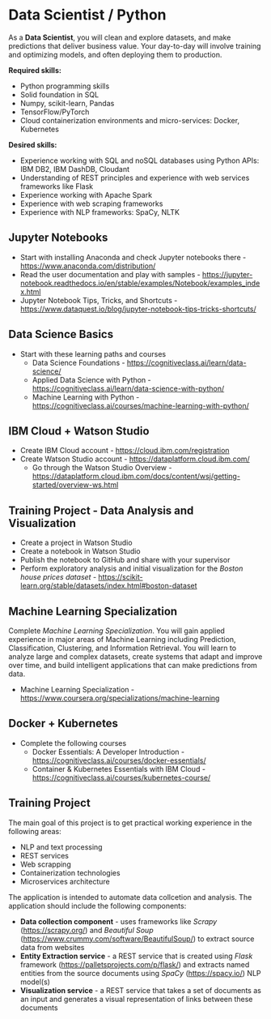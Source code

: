 # Data Scientist / Python

As a **Data Scientist**, you will clean and explore datasets, and make predictions that deliver business value. Your day-to-day will involve training and optimizing models, and often deploying them to production.

**Required skills:**
- Python programming skills
- Solid foundation in SQL
- Numpy, scikit-learn, Pandas
- TensorFlow/PyTorch
- Cloud containerization environments and micro-services: Docker, Kubernetes

**Desired skills:**
- Experience working with SQL and noSQL databases using Python APIs: IBM DB2, IBM DashDB, Cloudant
-	Understanding of REST principles and experience with web services frameworks like Flask
- Experience working with Apache Spark
-	Experience with web scraping frameworks
- Experience with NLP frameworks: SpaCy, NLTK

## Jupyter Notebooks
- Start with installing Anaconda and check Jupyter notebooks there - https://www.anaconda.com/distribution/
- Read the user documentation and play with samples - https://jupyter-notebook.readthedocs.io/en/stable/examples/Notebook/examples_index.html
- Jupyter Notebook Tips, Tricks, and Shortcuts - https://www.dataquest.io/blog/jupyter-notebook-tips-tricks-shortcuts/

## Data Science Basics
- Start with these learning paths and courses
  - Data Science Foundations - https://cognitiveclass.ai/learn/data-science/
  - Applied Data Science with Python - https://cognitiveclass.ai/learn/data-science-with-python/
  - Machine Learning with Python - https://cognitiveclass.ai/courses/machine-learning-with-python/
  
## IBM Cloud + Watson Studio
- Create IBM Cloud account - https://cloud.ibm.com/registration
- Create Watson Studio account - https://dataplatform.cloud.ibm.com/
  - Go through the Watson Studio Overview - https://dataplatform.cloud.ibm.com/docs/content/wsj/getting-started/overview-ws.html
  
## Training Project - Data Analysis and Visualization
- Create a project in Watson Studio
- Create a notebook in Watson Studio
- Publish the notebook to GitHub and share with your supervisor
- Perform exploratory analysis and initial visualization for the *Boston house prices dataset* - https://scikit-learn.org/stable/datasets/index.html#boston-dataset

## Machine Learning Specialization
Complete *Machine Learning Specialization*. You will gain applied experience in major areas of Machine Learning including Prediction, Classification, Clustering, and Information Retrieval. You will learn to analyze large and complex datasets, create systems that adapt and improve over time, and build intelligent applications that can make predictions from data.
- Machine Learning Specialization - https://www.coursera.org/specializations/machine-learning

## Docker + Kubernetes
- Complete the following courses
  - Docker Essentials: A Developer Introduction - https://cognitiveclass.ai/courses/docker-essentials/
  - Container & Kubernetes Essentials with IBM Cloud - https://cognitiveclass.ai/courses/kubernetes-course/
  
## Training Project
The main goal of this project is to get practical working experience in the following areas:
- NLP and text processing
- REST services
- Web scrapping
- Containerization technologies
- Microservices architecture

The application is intended to automate data collcetion and analysis. The application should include the following components:
- **Data collection component** - uses frameworks like *Scrapy* (https://scrapy.org/) and *Beautiful Soup* (https://www.crummy.com/software/BeautifulSoup/) to extract source data from websites
- **Entity Extraction service** - a REST service that is created using *Flask* framework (https://palletsprojects.com/p/flask/) and extracts named entities from the source documents using *SpaCy* (https://spacy.io/) NLP model(s)
- **Visualization service** - a REST service that takes a set of documents as an input and generates a visual representation of links between these documents
